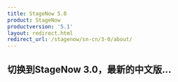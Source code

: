 ```yaml
---
title: StageNow 5.0
product: StageNow
productversion: '5.1'
layout: redirect.html
redirect_url: /stagenow/sn-cn/3-0/about/
---
```


## 切换到StageNow 3.0，最新的中文版...
